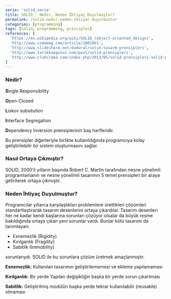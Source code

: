 ```yaml
---
serie: 'solid_serie'
title: SOLID - Nedir, Neden İhtiyaç Duyulmuştur?
permalink: /solid-nedir-neden-ihtiyac-duyulmustur
categories: [programming]
tags: [solid, programming, principles]
references: [
  'https://en.wikipedia.org/wiki/SOLID_(object-oriented_design)',
  'http://www.codemag.com/article/1001061',
  'http://www.slideshare.net/dumural/solid-tasarm-prensipleri',
  'http://www.tarikkaygusuz.com/post/solid-prensipleri',
  'http://www.clubcrema.com/index.php/2013/05/solid-prensipleri-solid-principles/',
]
---
```


<!-- nedir -->

### Nedir?
  
**S**ingle Responsibility

**O**pen-Closed 

**L**iskov subsitution 

**I**nterface Segregation

**D**ependency Inversion  prensiplerinin baş harfleridir.

Bu prensipler diğerleriyle birlikte kullanıldığında programcıya kolay geliştirilebilir bir sistem oluşturmasını sağlar.

<!-- Nasıl Ortaya Çıkmıştır -->

### Nasıl Ortaya Çıkmıştır?
SOLID, 2000'li yılların başında Robert C. Martin tarafından nesne yönelimli programlamanın ve nesne yönelimli tasarımın 5 temel prensipleri bir araya getirilerek ortaya çıkmıştır.

<!-- Neden İhtiyaç Duyulmuştur -->

### Neden İhtiyaç Duyulmuştur?

Programcılar yıllarca karşılaştıkları problemlere ürettikleri çözümleri standartlaştırarak tasarım desenlerini ortaya çıkardılar. Tasarım desenleri her ne kadar kendi başlarına sorunları çözüyor olsalar da büyük resme bakıldığında ortaya çıkan yeni sorunlar vardı. Bunlar kötü tasarımı da tanımlayan:

- Esnemezlik (Rigidity)
- Kırılganlık (Fragility)
- Sabitlik (Immobility) 

sorunlarıydı. SOLID ile bu sorunlara çözüm üretmek amaçlanmıştır.

**Esnemezlik:** Kullanılan tasarımın geliştirilememesi ve ekleme yapılamaması 

**Kırılganlık:** Bir yerde Yapılan değişikliğin başka bir yerde sorun çıkartması

**Sabitlik:** Geliştirilmiş modülün başka yerde tekrar kullanılabilir (reusable) olmaması
